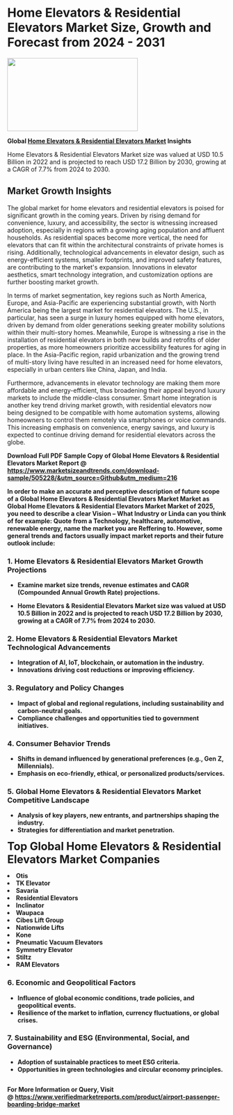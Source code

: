 <H1>Home Elevators & Residential Elevators Market Size, Growth and Forecast from 2024 - 2031</H1><img class="aligncenter size-medium wp-image-584254" src="https://thirdeyenews.in/wp-content/uploads/2024/09/Global-Market-Research-300x168.jpeg" alt="" width="300" height="168" /><p><strong>Global&nbsp;<a href="https://www.marketsizeandtrends.com/download-sample/505228/&amp;utm_source=Github&utm_medium=216">Home Elevators & Residential Elevators Market</a> Insights</strong></p><p>Home Elevators & Residential Elevators Market size was valued at USD 10.5 Billion in 2022 and is projected to reach USD 17.2 Billion by 2030, growing at a CAGR of 7.7% from 2024 to 2030.</p><p><h2>Market Growth Insights</h2> <p>The global market for home elevators and residential elevators is poised for significant growth in the coming years. Driven by rising demand for convenience, luxury, and accessibility, the sector is witnessing increased adoption, especially in regions with a growing aging population and affluent households. As residential spaces become more vertical, the need for elevators that can fit within the architectural constraints of private homes is rising. Additionally, technological advancements in elevator design, such as energy-efficient systems, smaller footprints, and improved safety features, are contributing to the market's expansion. Innovations in elevator aesthetics, smart technology integration, and customization options are further boosting market growth.</p> <p><strong></strong></p> <p>In terms of market segmentation, key regions such as North America, Europe, and Asia-Pacific are experiencing substantial growth, with North America being the largest market for residential elevators. The U.S., in particular, has seen a surge in luxury homes equipped with home elevators, driven by demand from older generations seeking greater mobility solutions within their multi-story homes. Meanwhile, Europe is witnessing a rise in the installation of residential elevators in both new builds and retrofits of older properties, as more homeowners prioritize accessibility features for aging in place. In the Asia-Pacific region, rapid urbanization and the growing trend of multi-story living have resulted in an increased need for home elevators, especially in urban centers like China, Japan, and India. <p>Furthermore, advancements in elevator technology are making them more affordable and energy-efficient, thus broadening their appeal beyond luxury markets to include the middle-class consumer. Smart home integration is another key trend driving market growth, with residential elevators now being designed to be compatible with home automation systems, allowing homeowners to control them remotely via smartphones or voice commands. This increasing emphasis on convenience, energy savings, and luxury is expected to continue driving demand for residential elevators across the globe.</p> <p><strong></p><p><span class=""><strong>Download Full PDF Sample Copy of Global Home Elevators & Residential Elevators Market Report</strong> @ <a href="https://www.marketsizeandtrends.com/download-sample/505228/&amp;utm_source=Github&utm_medium=216" target="_blank">https://www.marketsizeandtrends.com/download-sample/505228/&amp;utm_source=Github&utm_medium=216</a></span></p><p>In order to make an accurate and perceptive description of future scope of a Global&nbsp;Home Elevators & Residential Elevators Market Market as Global&nbsp;Home Elevators & Residential Elevators Market Market of 2025, you need to describe a clear Vision &ndash; What Industry or Linda can you think of for example: Quote from a Technology, healthcare, automotive, renewable energy, name the market you are Reffering to. However, some general trends and factors usually impact market reports and their future outlook include:</p><h3>1.&nbsp;<strong>Home Elevators & Residential Elevators Market Growth Projections</strong></h3><ul><li>Examine market size trends, revenue estimates and CAGR (Compounded Annual Growth Rate) projections.</li><li><p>Home Elevators & Residential Elevators Market size was valued at USD 10.5 Billion in 2022 and is projected to reach USD 17.2 Billion by 2030, growing at a CAGR of 7.7% from 2024 to 2030.</p></li></ul><h3>2.&nbsp;<strong>Home Elevators & Residential Elevators Market Technological Advancements</strong></h3><ul><li>Integration of AI, IoT, blockchain, or automation in the industry.</li><li>Innovations driving cost reductions or improving efficiency.</li></ul><h3>3.&nbsp;<strong>Regulatory and Policy Changes</strong></h3><ul><li>Impact of global and regional regulations, including sustainability and carbon-neutral goals.</li><li>Compliance challenges and opportunities tied to government initiatives.</li></ul><h3>4.&nbsp;<strong>Consumer Behavior Trends</strong></h3><ul><li>Shifts in demand influenced by generational preferences (e.g., Gen Z, Millennials).</li><li>Emphasis on eco-friendly, ethical, or personalized products/services.</li></ul><h3>5.&nbsp;<strong>Global Home Elevators & Residential Elevators Market Competitive Landscape</strong></h3><ul><li>Analysis of key players, new entrants, and partnerships shaping the industry.</li><li>Strategies for differentiation and market penetration.</li></ul><p data-pm-slice="1 1 []"><span style="color: inherit; font-family: inherit; font-size: 25px;">Top Global Home Elevators & Residential Elevators Market Companies</span></p><div class="" data-test-id=""><p><li>Otis</li><li> TK Elevator</li><li> Savaria</li><li> Residential Elevators</li><li> Inclinator</li><li> Waupaca</li><li> Cibes Lift Group</li><li> Nationwide Lifts</li><li> Kone</li><li> Pneumatic Vacuum Elevators</li><li> Symmetry Elevator</li><li> Stiltz</li><li> RAM Elevators</li></p></div><h3>6.&nbsp;<strong>Economic and Geopolitical Factors</strong></h3><ul><li>Influence of global economic conditions, trade policies, and geopolitical events.</li><li>Resilience of the market to inflation, currency fluctuations, or global crises.</li></ul><h3>7.&nbsp;<strong>Sustainability and ESG (Environmental, Social, and Governance)</strong></h3><ul><li>Adoption of sustainable practices to meet ESG criteria.</li><li>Opportunities in green technologies and circular economy principles.</li></ul><h2><strong style="font-size: 14px;">For More Information or Query, Visit @&nbsp;</strong><a style="background-color: #ffffff; font-size: 14px;" href="https://www.marketsizeandtrends.com/report/home-elevators-residential-elevators-market/" target="_blank">https://www.verifiedmarketreports.com/product/airport-passenger-boarding-bridge-market</a></h2>
